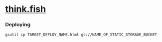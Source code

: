 # [think.fish](http://www.think.fish)

### Deploying

 `gsutil cp TARGET_DEPLOY_NAME.html gs://NAME_OF_STATIC_STORAGE_BUCKET`
